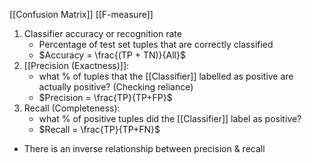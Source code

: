 [[Confusion Matrix]]
[[F-measure]]

1. Classifier accuracy or recognition rate
	- Percentage of test set tuples that are correctly classified
	- $Accuracy = \frac{(TP + TN)}{All}$
2. [[Precision (Exactness)]]:
	- what % of tuples that the [[Classifier]] labelled as positive are actually positive? (Checking reliance)
	- $Precision = \frac{TP}{TP+FP}$
3. Recall (Completeness):
	- what % of positive tuples did the [[Classifier]] label as positive?
	- $Recall = \frac{TP}{TP+FN}$
- There is an inverse relationship between precision & recall